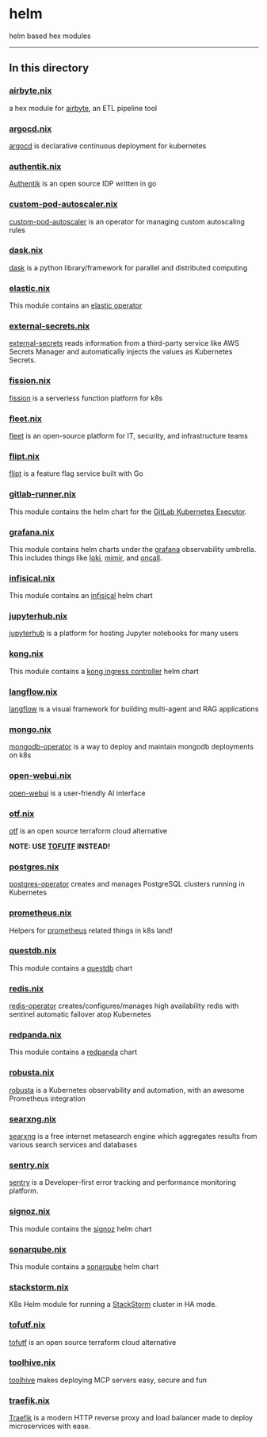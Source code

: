 # helm

helm based hex modules

---

## In this directory

### [airbyte.nix](./airbyte.nix)

a hex module for [airbyte](https://github.com/airbytehq/airbyte), an ETL pipeline tool

### [argocd.nix](./argocd.nix)

[argocd](https://github.com/argoproj/argo-cd) is declarative continuous deployment for kubernetes

### [authentik.nix](./authentik.nix)

[Authentik](https://github.com/goauthentik/authentik) is an open source IDP written in go

### [custom-pod-autoscaler.nix](./custom-pod-autoscaler.nix)

[custom-pod-autoscaler](https://github.com/jthomperoo/custom-pod-autoscaler-operator) is an operator for managing custom autoscaling rules

### [dask.nix](./dask.nix)

[dask](https://docs.dask.org/en/stable/) is a python library/framework for parallel and distributed computing

### [elastic.nix](./elastic.nix)

This module contains an [elastic operator](https://github.com/elastic/cloud-on-k8s/)

### [external-secrets.nix](./external-secrets.nix)

[external-secrets](https://github.com/external-secrets/external-secrets) reads information from a third-party service like AWS Secrets Manager and automatically injects the values as Kubernetes Secrets.

### [fission.nix](./fission.nix)

[fission](https://github.com/fission/fission) is a serverless function platform for k8s

### [fleet.nix](./fleet.nix)

[fleet](https://github.com/fleetdm/fleet) is an open-source platform for IT, security, and infrastructure teams

### [flipt.nix](./flipt.nix)

[flipt](https://github.com/flipt-io/flipt) is a feature flag service built with Go

### [gitlab-runner.nix](./gitlab-runner.nix)

This module contains the helm chart for the [GitLab Kubernetes Executor](https://docs.gitlab.com/runner/executors/kubernetes.html).

### [grafana.nix](./grafana.nix)

This module contains helm charts under the [grafana](https://grafana.com/) observability umbrella. This includes things like [loki](https://github.com/grafana/loki), [mimir](https://github.com/grafana/mimir), and [oncall](https://github.com/grafana/oncall).

### [infisical.nix](./infisical.nix)

This module contains an [infisical](https://github.com/Infisical/infisical) helm chart

### [jupyterhub.nix](./jupyterhub.nix)

[jupyterhub](https://github.com/jupyterhub/jupyterhub) is a platform for hosting Jupyter notebooks for many users

### [kong.nix](./kong.nix)

This module contains a [kong ingress controller](https://github.com/Kong/kubernetes-ingress-controller) helm chart

### [langflow.nix](./langflow.nix)

[langflow](https://github.com/langflow-ai/langflow) is a visual framework for building multi-agent and RAG applications

### [mongo.nix](./mongo.nix)

[mongodb-operator](https://github.com/mongodb/mongodb-kubernetes-operator) is a way to deploy and maintain mongodb deployments on k8s

### [open-webui.nix](./open-webui.nix)

[open-webui](https://github.com/open-webui/open-webui) is a user-friendly AI interface

### [otf.nix](./otf.nix)

[otf](https://github.com/jpetrucciani/otf) is an open source terraform cloud alternative

**NOTE: USE [TOFUTF](./tofutf.nix) INSTEAD!**

### [postgres.nix](./postgres.nix)

[postgres-operator](https://github.com/zalando/postgres-operator) creates and manages PostgreSQL clusters running in Kubernetes

### [prometheus.nix](./prometheus.nix)

Helpers for [prometheus](https://github.com/prometheus/prometheus) related things in k8s land!

### [questdb.nix](./questdb.nix)

This module contains a [questdb](https://github.com/questdb/questdb) chart

### [redis.nix](./redis.nix)

[redis-operator](https://github.com/spotahome/redis-operator) creates/configures/manages high availability redis with sentinel automatic failover atop Kubernetes

### [redpanda.nix](./redpanda.nix)

This module contains a [redpanda](https://github.com/redpanda-data/redpanda) chart

### [robusta.nix](./robusta.nix)

[robusta](https://github.com/robusta-dev/robusta) is a Kubernetes observability and automation, with an awesome Prometheus integration

### [searxng.nix](./searxng.nix)

[searxng](https://github.com/searxng/searxng/) is a free internet metasearch engine which aggregates results from various search services and databases

### [sentry.nix](./sentry.nix)

[sentry](https://github.com/getsentry/sentry) is a Developer-first error tracking and performance monitoring platform.

### [signoz.nix](./signoz.nix)

This module contains the [signoz](https://github.com/SigNoz/signoz) helm chart

### [sonarqube.nix](./sonarqube.nix)

This module contains a [sonarqube](https://github.com/SonarSource/helm-chart-sonarqube/tree/master/charts/sonarqube) helm chart

### [stackstorm.nix](./stackstorm.nix)

K8s Helm module for running a [StackStorm](https://stackstorm.com) cluster in HA mode.

### [tofutf.nix](./tofutf.nix)

[tofutf](https://github.com/tofutf/tofutf) is an open source terraform cloud alternative

### [toolhive.nix](./toolhive.nix)

[toolhive](https://github.com/stacklok/toolhive) makes deploying MCP servers easy, secure and fun

### [traefik.nix](./traefik.nix)

[Traefik](https://github.com/traefik/traefik-helm-chart) is a modern HTTP reverse proxy and load balancer made to deploy microservices with ease.
